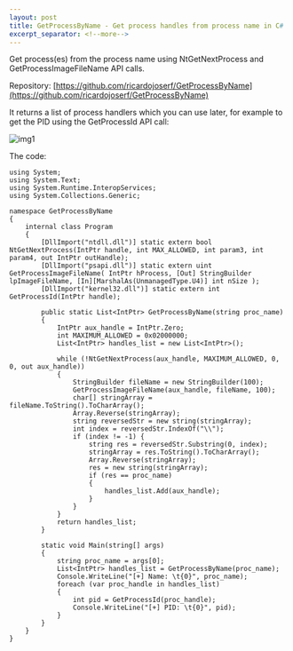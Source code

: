 ```yaml
---
layout: post
title: GetProcessByName - Get process handles from process name in C# 
excerpt_separator: <!--more-->
---
```


Get process(es) from the process name using NtGetNextProcess and GetProcessImageFileName API calls. 

<!--more-->


Repository: [https://github.com/ricardojoserf/GetProcessByName](https://github.com/ricardojoserf/GetProcessByName)

It returns a list of process handlers which you can use later, for example to get the PID using the GetProcessId API call:

![img1](https://raw.githubusercontent.com/ricardojoserf/ricardojoserf.github.io/master/images/getprocessbyname/Screenshot_1.png)


The code:

```
using System;
using System.Text;
using System.Runtime.InteropServices;
using System.Collections.Generic;

namespace GetProcessByName
{
    internal class Program
    {
        [DllImport("ntdll.dll")] static extern bool NtGetNextProcess(IntPtr handle, int MAX_ALLOWED, int param3, int param4, out IntPtr outHandle);
        [DllImport("psapi.dll")] static extern uint GetProcessImageFileName( IntPtr hProcess, [Out] StringBuilder lpImageFileName, [In][MarshalAs(UnmanagedType.U4)] int nSize );
        [DllImport("kernel32.dll")] static extern int GetProcessId(IntPtr handle);

        public static List<IntPtr> GetProcessByName(string proc_name)
        {
            IntPtr aux_handle = IntPtr.Zero;
            int MAXIMUM_ALLOWED = 0x02000000;
            List<IntPtr> handles_list = new List<IntPtr>();

            while (!NtGetNextProcess(aux_handle, MAXIMUM_ALLOWED, 0, 0, out aux_handle))
            {
                StringBuilder fileName = new StringBuilder(100);
                GetProcessImageFileName(aux_handle, fileName, 100);
                char[] stringArray = fileName.ToString().ToCharArray();
                Array.Reverse(stringArray);
                string reversedStr = new string(stringArray);
                int index = reversedStr.IndexOf("\\");
                if (index != -1) {
                    string res = reversedStr.Substring(0, index);
                    stringArray = res.ToString().ToCharArray();
                    Array.Reverse(stringArray);
                    res = new string(stringArray);
                    if (res == proc_name)
                    {
                        handles_list.Add(aux_handle);
                    }
                }
            }
            return handles_list;
        }

        static void Main(string[] args)
        {
            string proc_name = args[0];
            List<IntPtr> handles_list = GetProcessByName(proc_name);
            Console.WriteLine("[+] Name: \t{0}", proc_name);
            foreach (var proc_handle in handles_list)
            {
                int pid = GetProcessId(proc_handle);
                Console.WriteLine("[+] PID: \t{0}", pid);
            }
        }
    }
}
```